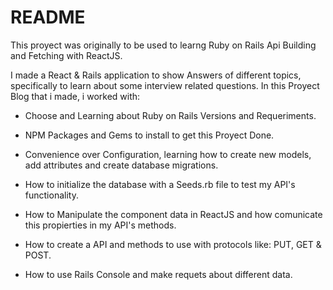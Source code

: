 # README

This proyect was originally to be used to learng Ruby on Rails Api Building and Fetching with ReactJS.

I made a React & Rails application to show Answers of different topics, specifically to learn about some interview related questions.
In this Proyect Blog that i made, i worked with:

- Choose and Learning about Ruby on Rails Versions and Requeriments.

- NPM Packages and Gems to install to get this Proyect Done.

- Convenience over Configuration, learning how to create new models, add attributes and create database migrations.

- How to initialize the database with a Seeds.rb file to test my API's functionality.
  
- How to Manipulate the component data in ReactJS and how comunicate this propierties in my API's methods.

- How to create a API and methods to use with protocols like: PUT, GET & POST.

- How to use Rails Console and make requets about different data.


